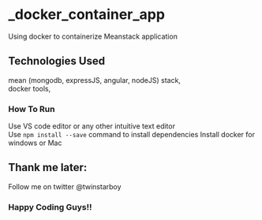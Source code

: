 # _docker_container_app
Using docker to containerize Meanstack application
## Technologies Used
mean (mongodb, expressJS, angular, nodeJS) stack,<br>
docker tools,<br>
### How To Run
Use VS code editor or any other intuitive text editor<br>
Use `npm install --save` command to install dependencies
Install docker for windows or Mac
## Thank me later: 
Follow me on twitter @twinstarboy
### Happy Coding Guys!!

